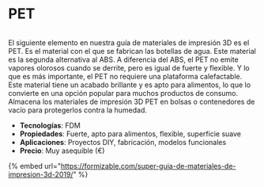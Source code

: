 # PET

<figure><img src="https://formizable.com/wp-content/uploads/2019/01/img_20150806_105948125_2_1024.jpg" alt=""><figcaption></figcaption></figure>

El siguiente elemento en nuestra guía de materiales de impresión 3D es el PET. Es el material con el que se fabrican las botellas de agua. Este material es la segunda alternativa al ABS. A diferencia del ABS, el PET no emite vapores olorosos cuando se derrite, pero es igual de fuerte y flexible. Y lo que es más importante, el PET no requiere una plataforma calefactable. Este material tiene un acabado brillante y es apto para alimentos, lo que lo convierte en una opción popular para muchos productos de consumo. Almacena los materiales de impresión 3D PET en bolsas o contenedores de vacío para protegerlos contra la humedad.

* **Tecnologías**: FDM
* **Propiedades**: Fuerte, apto para alimentos, flexible, superficie suave
* **Aplicaciones**: Proyectos DIY, fabricación, modelos funcionales
* **Precio**: Muy asequible (€)

{% embed url="https://formizable.com/super-guia-de-materiales-de-impresion-3d-2019/" %}
